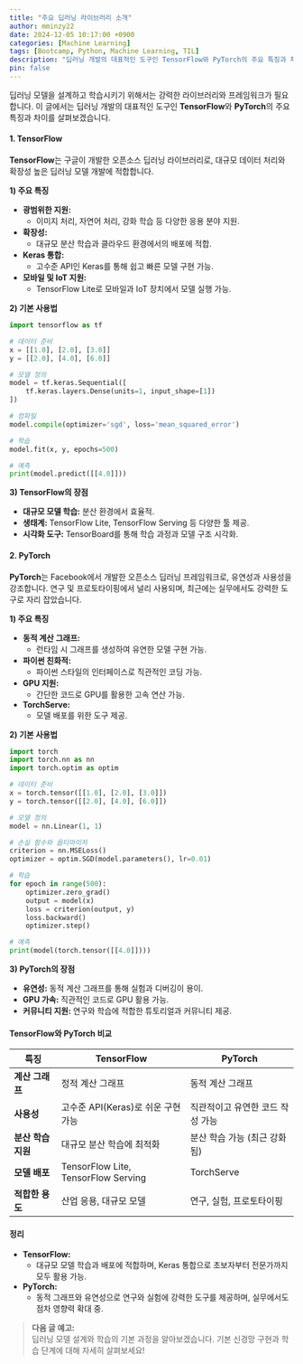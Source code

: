 ```yaml
---
title: "주요 딥러닝 라이브러리 소개"
author: mminzy22
date: 2024-12-05 10:17:00 +0900
categories: [Machine Learning]
tags: [Bootcamp, Python, Machine Learning, TIL]
description: "딥러닝 개발의 대표적인 도구인 TensorFlow와 PyTorch의 주요 특징과 차이"
pin: false
---
```




딥러닝 모델을 설계하고 학습시키기 위해서는 강력한 라이브러리와 프레임워크가 필요합니다. 이 글에서는 딥러닝 개발의 대표적인 도구인 **TensorFlow**와 **PyTorch**의 주요 특징과 차이를 살펴보겠습니다.


#### 1. TensorFlow

**TensorFlow**는 구글이 개발한 오픈소스 딥러닝 라이브러리로, 대규모 데이터 처리와 확장성 높은 딥러닝 모델 개발에 적합합니다.

**1) 주요 특징**
- **광범위한 지원:** 
  - 이미지 처리, 자연어 처리, 강화 학습 등 다양한 응용 분야 지원.
- **확장성:** 
  - 대규모 분산 학습과 클라우드 환경에서의 배포에 적합.
- **Keras 통합:** 
  - 고수준 API인 Keras를 통해 쉽고 빠른 모델 구현 가능.
- **모바일 및 IoT 지원:** 
  - TensorFlow Lite로 모바일과 IoT 장치에서 모델 실행 가능.

**2) 기본 사용법**
```python
import tensorflow as tf

# 데이터 준비
x = [[1.0], [2.0], [3.0]]
y = [[2.0], [4.0], [6.0]]

# 모델 정의
model = tf.keras.Sequential([
    tf.keras.layers.Dense(units=1, input_shape=[1])
])

# 컴파일
model.compile(optimizer='sgd', loss='mean_squared_error')

# 학습
model.fit(x, y, epochs=500)

# 예측
print(model.predict([[4.0]]))
```

**3) TensorFlow의 장점**
- **대규모 모델 학습:** 분산 환경에서 효율적.
- **생태계:** TensorFlow Lite, TensorFlow Serving 등 다양한 툴 제공.
- **시각화 도구:** TensorBoard를 통해 학습 과정과 모델 구조 시각화.


#### 2. PyTorch

**PyTorch**는 Facebook에서 개발한 오픈소스 딥러닝 프레임워크로, 유연성과 사용성을 강조합니다. 연구 및 프로토타이핑에서 널리 사용되며, 최근에는 실무에서도 강력한 도구로 자리 잡았습니다.

**1) 주요 특징**
- **동적 계산 그래프:** 
  - 런타임 시 그래프를 생성하여 유연한 모델 구현 가능.
- **파이썬 친화적:** 
  - 파이썬 스타일의 인터페이스로 직관적인 코딩 가능.
- **GPU 지원:** 
  - 간단한 코드로 GPU를 활용한 고속 연산 가능.
- **TorchServe:** 
  - 모델 배포를 위한 도구 제공.

**2) 기본 사용법**
```python
import torch
import torch.nn as nn
import torch.optim as optim

# 데이터 준비
x = torch.tensor([[1.0], [2.0], [3.0]])
y = torch.tensor([[2.0], [4.0], [6.0]])

# 모델 정의
model = nn.Linear(1, 1)

# 손실 함수와 옵티마이저
criterion = nn.MSELoss()
optimizer = optim.SGD(model.parameters(), lr=0.01)

# 학습
for epoch in range(500):
    optimizer.zero_grad()
    output = model(x)
    loss = criterion(output, y)
    loss.backward()
    optimizer.step()

# 예측
print(model(torch.tensor([[4.0]])))
```

**3) PyTorch의 장점**
- **유연성:** 동적 계산 그래프를 통해 실험과 디버깅이 용이.
- **GPU 가속:** 직관적인 코드로 GPU 활용 가능.
- **커뮤니티 지원:** 연구와 학습에 적합한 튜토리얼과 커뮤니티 제공.


#### TensorFlow와 PyTorch 비교

| **특징**            | **TensorFlow**                     | **PyTorch**                      |
|---------------------|------------------------------------|----------------------------------|
| **계산 그래프**      | 정적 계산 그래프                   | 동적 계산 그래프                  |
| **사용성**          | 고수준 API(Keras)로 쉬운 구현 가능 | 직관적이고 유연한 코드 작성 가능  |
| **분산 학습 지원**   | 대규모 분산 학습에 최적화          | 분산 학습 가능 (최근 강화됨)      |
| **모델 배포**        | TensorFlow Lite, TensorFlow Serving | TorchServe                       |
| **적합한 용도**      | 산업 응용, 대규모 모델             | 연구, 실험, 프로토타이핑          |


#### 정리

- **TensorFlow:** 
  - 대규모 모델 학습과 배포에 적합하며, Keras 통합으로 초보자부터 전문가까지 모두 활용 가능.
- **PyTorch:** 
  - 동적 그래프와 유연성으로 연구와 실험에 강력한 도구를 제공하며, 실무에서도 점차 영향력 확대 중.

> **다음 글 예고:**  
> 딥러닝 모델 설계와 학습의 기본 과정을 알아보겠습니다. 기본 신경망 구현과 학습 단계에 대해 자세히 살펴보세요!
